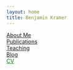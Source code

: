 ```yaml
---
layout: home
title: Benjamin Kramer
---
```

[About Me](about) \
[Publications](publications) \
[Teaching](teaching) \
[Blog](blog) \
<a href="resume.pdf" style="color:#008000;">CV</a>

